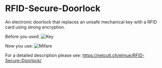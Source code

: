 # RFID-Secure-Doorlock
An electronic doorlock that replaces an unsafe mechanical key with a RFID card using strong encryption.

Before you used:
![Key](https://github.com/user-attachments/assets/e0cf3988-e0d2-40b9-b656-c6445cc6c238)

Now you use:
![Mifare](https://github.com/user-attachments/assets/bac7c201-8cb8-4772-a1c8-4c4d8e308129)

For a detailed description please see:
https://netcult.ch/elmue/RFID-Secure-Doorlock/
